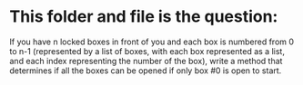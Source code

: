 # This folder and file is the question:

If you have n locked boxes in front of you and each box is numbered from 0 to n-1 (represented by a list of boxes, with each box represented as a list, and each index representing the number of the box), write a method that determines if all the boxes can be opened if only box #0 is open to start.
